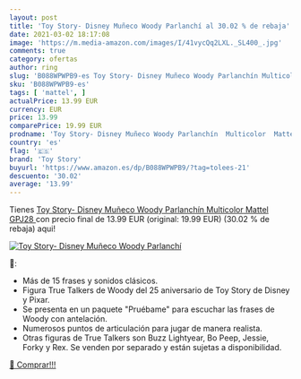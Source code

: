 ```yaml
---
layout: post
title: 'Toy Story- Disney Muñeco Woody Parlanchí al 30.02 % de rebaja'
date: 2021-03-02 18:17:08
image: 'https://m.media-amazon.com/images/I/41vycQq2LXL._SL400_.jpg'
comments: true
category: ofertas
author: ring
slug: 'B088WPWPB9-es Toy Story- Disney Muñeco Woody Parlanchín Multicolor...'
sku: 'B088WPWPB9-es'
tags: [ 'mattel', ]
actualPrice: 13.99 EUR
currency: EUR
price: 13.99
comparePrice: 19.99 EUR
prodname: 'Toy Story- Disney Muñeco Woody Parlanchín  Multicolor  Mattel GPJ28 '
country: 'es'
flag: '🇪🇸'
brand: 'Toy Story'
buyurl: 'https://www.amazon.es/dp/B088WPWPB9/?tag=tolees-21'
descuento: '30.02'
average: '13.99'
---
```


Tienes [Toy Story- Disney Muñeco Woody Parlanchín  Multicolor  Mattel GPJ28 ](https://www.amazon.es/dp/B088WPWPB9/?tag=tolees-21) con precio final de  13.99 EUR (original: 19.99 EUR) (30.02 %  de rebaja) aqui!

[![Toy Story- Disney Muñeco Woody Parlanchí](https://m.media-amazon.com/images/I/41vycQq2LXL._SL400_.jpg)](https://www.amazon.es/dp/B088WPWPB9/?tag=tolees-21)

🔎:

- Más de 15 frases y sonidos clásicos.
- Figura True Talkers de Woody del 25 aniversario de Toy Story de Disney y Pixar.
- Se presenta en un paquete "Pruébame" para escuchar las frases de Woody con antelación.
- Numerosos puntos de articulación para jugar de manera realista.
- Otras figuras de True Talkers son Buzz Lightyear, Bo Peep, Jessie, Forky y Rex. Se venden por separado y están sujetas a disponibilidad.

[🛒 Comprar!!!](https://www.amazon.es/dp/B088WPWPB9/?tag=tolees-21)
